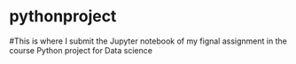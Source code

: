 # pythonproject
#This is where I submit the Jupyter notebook of my fignal assignment in the course Python project for Data science
